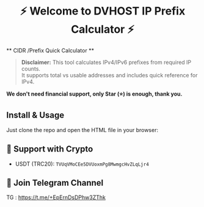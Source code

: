 <h1 align="center"/>⚡️ Welcome to DVHOST IP Prefix Calculator ⚡️</h1>

** CIDR /Prefix Quick Calculator **

> **Disclaimer:** This tool calculates IPv4/IPv6 prefixes from required IP counts.  
It supports total vs usable addresses and includes quick reference for IPv4.

**We don't need financial support, only Star (⭐) is enough, thank you.**

## Install & Usage

Just clone the repo and open the HTML file in your browser:

## 🙏 Support with Crypto 
- USDT (TRC20): `TVUqVMoCEe5DVUoxmPg8MwmgcHvZLqLjr4`

## 📧 Join Telegram Channel

TG : https://t.me/+EpErnDsDPhw3ZThk
